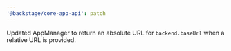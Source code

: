 ```yaml
---
'@backstage/core-app-api': patch
---
```


Updated AppManager to return an absolute URL for `backend.baseUrl` when a relative URL is provided.
